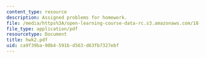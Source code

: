 ```yaml
---
content_type: resource
description: Assigned problems for homework.
file: /media/https%3A/open-learning-course-data-rc.s3.amazonaws.com/18-994-seminar-in-geometry-fall-2004/ca9f39ba90b4591bd563d63fb7327ebf_hwk2.pdf
file_type: application/pdf
resourcetype: Document
title: hwk2.pdf
uid: ca9f39ba-90b4-591b-d563-d63fb7327ebf
---
```

